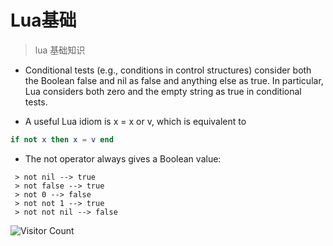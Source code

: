 # Lua基础
> lua 基础知识


- Conditional tests (e.g., conditions in control structures) consider both the Boolean false and nil
  as false and anything else as true. In particular, Lua considers both zero and the empty string as true in
  conditional tests.
  
- A useful Lua idiom is x = x or v, which is equivalent to
```lua
if not x then x = v end
```
- The not operator always gives a Boolean value:
```
 > not nil --> true
 > not false --> true
 > not 0 --> false
 > not not 1 --> true
 > not not nil --> false
```

![Visitor Count](https://profile-counter.glitch.me/liuyibao/count.svg)